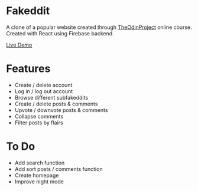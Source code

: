 # Fakeddit

A clone of a popular website created through [TheOdinProject](https://www.theodinproject.com) online course. Created with React using Firebase backend.

[Live Demo]()

# Features

- Create / delete account
- Log in / log out account
- Browse different subfakeddits
- Create / delete posts & comments
- Upvote / downvote posts & comments
- Collapse comments
- Filter posts by flairs

# To Do

- Add search function
- Add sort posts / comments function
- Create homepage
- Improve night mode